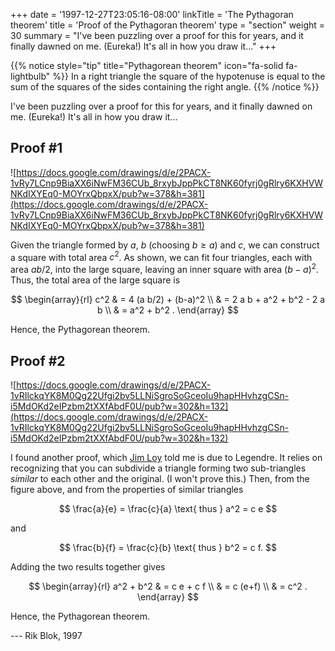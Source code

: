 +++
date = '1997-12-27T23:05:16-08:00'
linkTitle = 'The Pythagoran theorem'
title = 'Proof of the Pythagoran theorem'
type = "section"
weight = 30
summary = "I've been puzzling over a proof for this for years, and it finally dawned on me. (Eureka!) It's all in how you draw it..."
+++


{{% notice style="tip" title="Pythagorean theorem" icon="fa-solid fa-lightbulb" %}}
In a right triangle the square of the hypotenuse is equal to the sum of the squares of the sides containing the right angle. 
{{% /notice %}}

I've been puzzling over a proof for this for years, and it finally dawned on me. (Eureka!) It's all in how you draw it...


## Proof #1

![https://docs.google.com/drawings/d/e/2PACX-1vRy7LCnp9BiaXX6iNwFM36CUb_8rxybJppPkCT8NK60fyrj0gRlry6KXHVWNKdIXYEq0-MOYrxQbpxX/pub?w=378&h=381](https://docs.google.com/drawings/d/e/2PACX-1vRy7LCnp9BiaXX6iNwFM36CUb_8rxybJppPkCT8NK60fyrj0gRlry6KXHVWNKdIXYEq0-MOYrxQbpxX/pub?w=378&h=381)

Given the triangle formed by $a$, $b$ (choosing $b\geq a$) and $c$, we can construct a square with total area $c^2$. As shown, we can fit four triangles, each with area $a b/2$, into the large square, leaving an inner square with area $(b-a)^2$. Thus, the total area of the large square is

$$
\begin{array}{rl}
  c^2 & = 4 (a b/2) + (b-a)^2 \\
      & = 2 a b + a^2 + b^2 - 2 a b \\
      & = a^2 + b^2 .
\end{array}
$$

Hence, the Pythagorean theorem.


## Proof #2

![https://docs.google.com/drawings/d/e/2PACX-1vRIlckqYK8M0Qg22Ufgi2bv5LLNiSgroSoGceoIu9hapHHvhzgCSn-i5MdOKd2eIPzbm2tXXfAbdF0U/pub?w=302&h=132](https://docs.google.com/drawings/d/e/2PACX-1vRIlckqYK8M0Qg22Ufgi2bv5LLNiSgroSoGceoIu9hapHHvhzgCSn-i5MdOKd2eIPzbm2tXXfAbdF0U/pub?w=302&h=132)

I found another proof, which [Jim Loy](http://web.archive.org/web/20020929144339/http://www.jimloy.com/) told me is due to Legendre. It relies on recognizing that you can subdivide a triangle forming two sub-triangles *similar* to each other and the original. (I won't prove this.) Then, from the figure above, and from the properties of similar triangles

$$
  \frac{a}{e} = \frac{c}{a} \text{ thus } a^2 = c e
$$

and

$$
  \frac{b}{f} = \frac{c}{b} \text{ thus } b^2 = c f.
$$

Adding the two results together gives

$$
\begin{array}{rl}
  a^2 + b^2 & = c e + c f \\
            & = c (e+f) \\
            & = c^2 .
\end{array}
$$

Hence, the Pythagorean theorem. 

 --- Rik Blok, 1997

